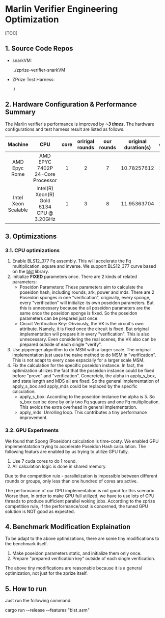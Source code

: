 # Marlin Verifier Engineering Optimization

[TOC]

## 1. Source Code Repos

+ snarkVM:

  ../zprize-verifier-snarkVM

+ ZPrize Test Harness:

  ./


## 2. Hardware Configuration & Performance Summary

The Marlin verifier's performance is improved by ***~3 times***. The hardware configurations and test harness result are listed as follows.

| Machine | CPU | core | oririgal rounds | our rounds | original duration(s) | our duration(s) | rounds ratio(ours/original) | price($/hour) |
| :----: | :----: | :----: | :-----: | :----: | :----: | :----: | :-----: | :----: |
| AMD Epyc Rome | AMD EPYC 7402P 24-Core Processor| 1 | 2 | 7 | 10.78257612 | 10.689897122 | **3.5** | 0.03 |
| Intel Xeon Scalable | Intel(R) Xeon(R) Gold 6134 CPU @ 3.20GHz | 1 | 3 | 8 | 11.95363704 | 10.793846235 | **2.67** | 0.03 |



## 3. Optimizations

### 3.1. CPU optimizations
1. Enable BLS12_377 Fq assembly. This will accelerate the Fq multiplication, square and inverse. We support BLS12_377 curve based on the [blst](https://github.com/supranational/blst) library.
2. Initialize **FIXED** parameters once. There are 2 kinds of related parameters:
    + Poseidon Parameters: These parameters aim to calculate the poseidon hash, including rounds, ark, power and mds. There are 2 Poseidon sponges in one "verification", originally, every sponge, every "verification" will initialize its own poseidon parameters. But this is unnecessary because the all poseidon parameters are the same once the poseidon sponge is fixed. So the poseidon parameters can be prepared just once.
    + Circuit Verification Key: Obviously, the VK is the circuit's own attribute. Namely, it is fixed once the circuit is fixed. But original implementation will prepare it in every "verification". This is also unnecessary. Even considering the real scenes, the VK also can be prepared outside of each single "verify".
3. Use pippenger algorithm to do MSM with a larger scale. The original implementation just uses the naive method to do MSM in "verification". This is not adapt to every case espacially for a larger scale MSM.
4. Fix the calculation for the specific poseidon instance. In fact, the optimization utilizes the fact that the poseidon instance could be fixed before "prove" and "verification". Concretely, the alpha in apply_s_box, and state length and MDS all are fixed. So the general implementation of apply_s_box and apply_mds could be replaced by the specific calculation.
    + apply_s_box: According to the poseidon instance the alpha is 5. So s_box can be done by only two Fq squares and one Fq multiplication. This avoids the extra overhead in general implementation.
    + apply_mds: Unrolling loop. This contributes a tiny performance improvement.

### 3.2. GPU Experiments

We found that Spong (Poseidon) calculation is time-costy. We enabled GPU implementatation trying to accelerate Poseidon Hash calculation. The following featurs are enabled by us trying to utilize GPU fully.
1. Use 7 cuda cores to do 1 round.
2. All calculation logic is done in shared memory.

Due to the competition rule - parallelization is impossible between different rounds or groups, only less than one hundred of cores are active.

The performance of our GPU implementation is not good for this scenario. Worse than, In order to make GPU full utilized, we have to use lots of CPU threads to produce sufficient parallel woking jobs. According to the zprize competition rule, if the performance/cost is concerned, the tuned GPU solution is NOT good as expected.



## 4. Benchmark Modification Explaination

To be adapt to the above optimizations, there are some tiny modifications to the benchmark itself.

1. Make poseidon parameters static, and initialize them only once.
2. Prepare "prepared verification key" outside of each single verification.

The above tiny modifications are reasonable because it is a general optimization, not just for the zprize itself.

## 5. How to run

Just run the following command:

cargo run --release --features "blst_asm"
